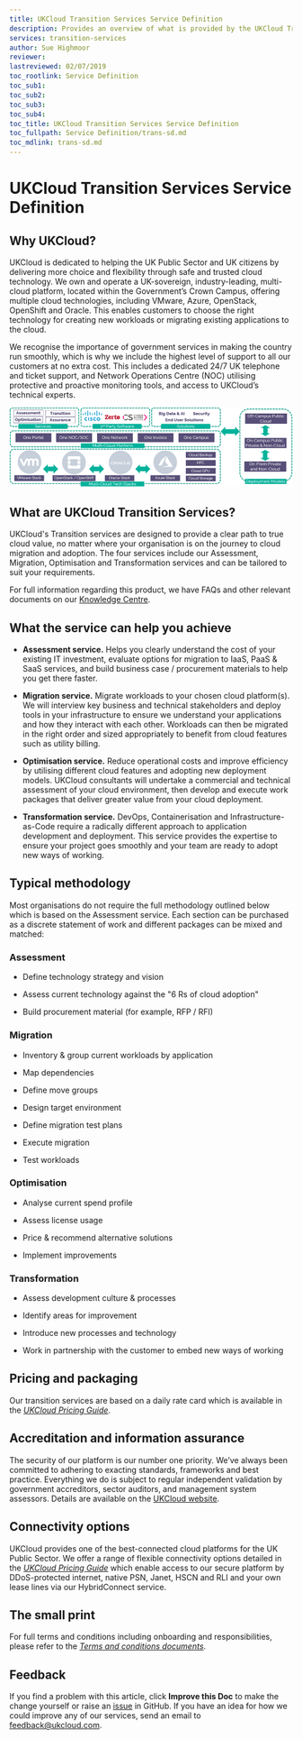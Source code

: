 ```yaml
---
title: UKCloud Transition Services Service Definition
description: Provides an overview of what is provided by the UKCloud Transition Services service
services: transition-services
author: Sue Highmoor
reviewer:
lastreviewed: 02/07/2019
toc_rootlink: Service Definition
toc_sub1: 
toc_sub2:
toc_sub3:
toc_sub4:
toc_title: UKCloud Transition Services Service Definition
toc_fullpath: Service Definition/trans-sd.md
toc_mdlink: trans-sd.md
---
```


# UKCloud Transition Services Service Definition

## Why UKCloud?

UKCloud is dedicated to helping the UK Public Sector and UK citizens by delivering more choice and flexibility through safe and trusted cloud technology. We own and operate a UK-sovereign, industry-leading, multi-cloud platform, located within the Government’s Crown Campus, offering multiple cloud technologies, including VMware, Azure, OpenStack, OpenShift and Oracle. This enables customers to choose the right technology for creating new workloads or migrating existing applications to the cloud.

We recognise the importance of government services in making the country run smoothly, which is why we include the highest level of support to all our customers at no extra cost. This includes a dedicated 24/7 UK telephone and ticket support, and Network Operations Centre (NOC) utilising protective and proactive monitoring tools, and access to UKCloud’s technical experts.

![UKCloud services](images/ukc-services.png)

## What are UKCloud Transition Services?

UKCloud's Transition services are designed to provide a clear path to true cloud value, no matter where your organisation is on the journey to cloud migration and adoption. The four services include our Assessment, Migration, Optimisation and Transformation services and can be tailored to suit your requirements.

For full information regarding this product, we have FAQs and other relevant documents on our [Knowledge Centre](https://docs.ukcloud.com).

## What the service can help you achieve

- **Assessment service.** Helps you clearly understand the cost of your existing IT investment, evaluate options for migration to IaaS, PaaS & SaaS services, and build business case / procurement materials to help you get there faster.

- **Migration service.** Migrate workloads to your chosen cloud platform(s). We will interview key business and technical stakeholders and deploy tools in your infrastructure to ensure we understand your applications and how they interact with each other. Workloads can then be migrated in the right order and sized appropriately to benefit from cloud features such as utility billing.

- **Optimisation service.** Reduce operational costs and improve efficiency by utilising different cloud features and adopting new deployment models. UKCloud consultants will undertake a commercial and technical assessment of your cloud environment, then develop and execute work packages that deliver greater value from your cloud deployment.

- **Transformation service.** DevOps, Containerisation and Infrastructure-as-Code require a radically different approach to application development and deployment. This service provides the expertise to ensure your project goes smoothly and your team are ready to adopt new ways of working.

## Typical methodology

Most organisations do not require the full methodology outlined below which is based on the Assessment service. Each section can be purchased as a discrete statement of work and different packages can be mixed and matched:

### Assessment

- Define technology strategy and vision

- Assess current technology against the "6 Rs of cloud adoption"

- Build procurement material (for example, RFP / RFI)

### Migration

- Inventory & group current workloads by application

- Map dependencies

- Define move groups

- Design target environment

- Define migration test plans

- Execute migration

- Test workloads

### Optimisation

- Analyse current spend profile

- Assess license usage

- Price & recommend alternative solutions

- Implement improvements

### Transformation

- Assess development culture & processes

- Identify areas for improvement

- Introduce new processes and technology

- Work in partnership with the customer to embed new ways of working

## Pricing and packaging

Our transition services are based on a daily rate card which is available in the [*UKCloud Pricing Guide*](https://ukcloud.com/wp-content/uploads/2019/06/ukcloud-pricing-guide-11.0.pdf).

## Accreditation and information assurance

The security of our platform is our number one priority. We’ve always been committed to adhering to exacting standards, frameworks and best practice. Everything we do is subject to regular independent validation by government accreditors, sector auditors, and management system assessors. Details are available on the [UKCloud website](https://ukcloud.com/governance/).

## Connectivity options

UKCloud provides one of the best-connected cloud platforms for the UK Public Sector. We offer a range of flexible connectivity options detailed in the [*UKCloud Pricing Guide*](https://ukcloud.com/wp-content/uploads/2019/06/ukcloud-pricing-guide-11.0.pdf) which enable access to our secure platform by DDoS-protected internet, native PSN, Janet, HSCN and RLI and your own lease lines via our HybridConnect service.

## The small print

For full terms and conditions including onboarding and responsibilities, please refer to the [*Terms and conditions documents*](../other/other-ref-terms-and-conditions.md).

## Feedback

If you find a problem with this article, click **Improve this Doc** to make the change yourself or raise an [issue](https://github.com/UKCloud/documentation/issues) in GitHub. If you have an idea for how we could improve any of our services, send an email to <feedback@ukcloud.com>.
